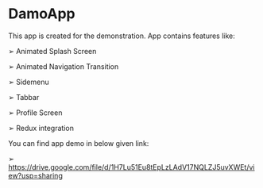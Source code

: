 # DamoApp
 This app is created for the demonstration.
 App contains features like:

 ➢ Animated Splash Screen

 ➢ Animated Navigation Transition

 ➢ Sidemenu

 ➢ Tabbar

 ➢ Profile Screen

 ➢ Redux integration

 You can find app demo in below given link:

 ➢  https://drive.google.com/file/d/1H7Lu51Eu8tEpLzLAdV17NQLZJ5uvXWEt/view?usp=sharing
